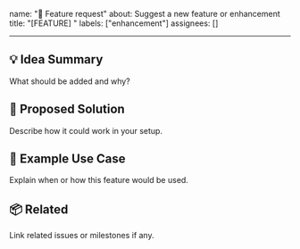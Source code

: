 name: "🚀 Feature request"
about: Suggest a new feature or enhancement
title: "[FEATURE] "
labels: ["enhancement"]
assignees: []

---

## 💡 Idea Summary

What should be added and why?

## 🧩 Proposed Solution

Describe how it could work in your setup.

## 🧱 Example Use Case

Explain when or how this feature would be used.

## 📦 Related

Link related issues or milestones if any.
